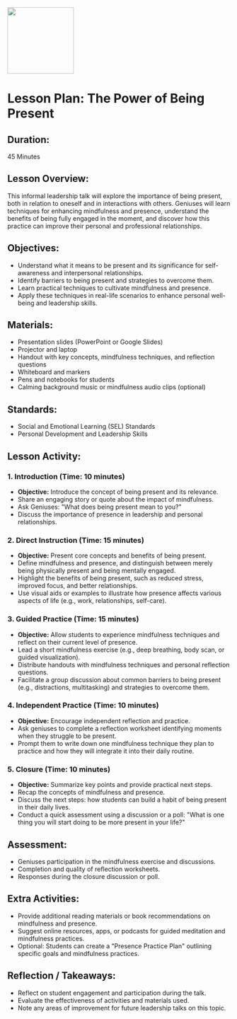 <img src="https://github.com/Hgp-GeniusLabs/Curriculum/blob/10734f2c827128dde773ea4f266d154d46977866/Org-Wide/Assets/hgp_logo_original.png" width="150"/>

# Lesson Plan: The Power of Being Present

## **Duration:**
45 Minutes

## **Lesson Overview:**
This informal leadership talk will explore the importance of being present, both in relation to oneself and in interactions with others. Geniuses will learn techniques for enhancing mindfulness and presence, understand the benefits of being fully engaged in the moment, and discover how this practice can improve their personal and professional relationships.

## **Objectives:**
- Understand what it means to be present and its significance for self-awareness and interpersonal relationships.
- Identify barriers to being present and strategies to overcome them.
- Learn practical techniques to cultivate mindfulness and presence.
- Apply these techniques in real-life scenarios to enhance personal well-being and leadership skills.

## **Materials:**
- Presentation slides (PowerPoint or Google Slides)
- Projector and laptop
- Handout with key concepts, mindfulness techniques, and reflection questions
- Whiteboard and markers
- Pens and notebooks for students
- Calming background music or mindfulness audio clips (optional)

## **Standards:**
- Social and Emotional Learning (SEL) Standards
- Personal Development and Leadership Skills

## **Lesson Activity:**

### 1. **Introduction (Time: 10 minutes)**
   - **Objective:** Introduce the concept of being present and its relevance.
   - Share an engaging story or quote about the impact of mindfulness.
   - Ask Geniuses: "What does being present mean to you?"
   - Discuss the importance of presence in leadership and personal relationships.

### 2. **Direct Instruction (Time: 15 minutes)**
   - **Objective:** Present core concepts and benefits of being present.
   - Define mindfulness and presence, and distinguish between merely being physically present and being mentally engaged.
   - Highlight the benefits of being present, such as reduced stress, improved focus, and better relationships.
   - Use visual aids or examples to illustrate how presence affects various aspects of life (e.g., work, relationships, self-care).

### 3. **Guided Practice (Time: 15 minutes)**
   - **Objective:** Allow students to experience mindfulness techniques and reflect on their current level of presence.
   - Lead a short mindfulness exercise (e.g., deep breathing, body scan, or guided visualization).
   - Distribute handouts with mindfulness techniques and personal reflection questions.
   - Facilitate a group discussion about common barriers to being present (e.g., distractions, multitasking) and strategies to overcome them.

### 4. **Independent Practice (Time: 10 minutes)**
   - **Objective:** Encourage independent reflection and practice.
   - Ask geniuses to complete a reflection worksheet identifying moments when they struggle to be present.
   - Prompt them to write down one mindfulness technique they plan to practice and how they will integrate it into their daily routine.

### 5. **Closure (Time: 10 minutes)**
   - **Objective:** Summarize key points and provide practical next steps.
   - Recap the concepts of mindfulness and presence.
   - Discuss the next steps: how students can build a habit of being present in their daily lives.
   - Conduct a quick assessment using a discussion or a poll: "What is one thing you will start doing to be more present in your life?"

## **Assessment:**
- Geniuses participation in the mindfulness exercise and discussions.
- Completion and quality of reflection worksheets.
- Responses during the closure discussion or poll.

## **Extra Activities:**
- Provide additional reading materials or book recommendations on mindfulness and presence.
- Suggest online resources, apps, or podcasts for guided meditation and mindfulness practices.
- Optional: Students can create a "Presence Practice Plan" outlining specific goals and mindfulness practices.

## **Reflection / Takeaways:**
- Reflect on student engagement and participation during the talk.
- Evaluate the effectiveness of activities and materials used.
- Note any areas of improvement for future leadership talks on this topic.
